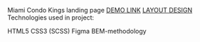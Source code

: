 Miami Condo Kings landing page
[DEMO LINK](https://mariiastorozhyk.github.io/miami_landing/)
[LAYOUT DESIGN](https://www.figma.com/file/nHz8bflIwJaWP3P99vKTH5/miami_home_new?node-id=16033%3A3)
Technologies used in project:

HTML5
CSS3 (SCSS)
Figma
BEM-methodology
